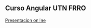 ## Curso Angular UTN FRRO

[Presentacion online](https://utnfrrottads.github.io/presentacion-angular/#/)

